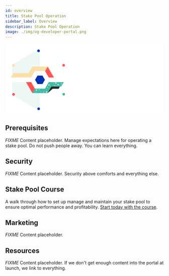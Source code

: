 ```yaml
---
id: overview
title: Stake Pool Operation
sidebar_label: Overview
description: Stake Pool Operation
image: ./img/og-developer-portal.png
---
```


![img](../../static/img/card-stake-pool-course-title.svg)

## Prerequisites 
*FIXME* Content placeholder. Manage expectations here for operating a stake pool. Do not push people away. You can learn everything.

## Security
*FIXME* Content placeholder. Security above comforts and everything else.

## Stake Pool Course
A walk through how to set up manage and maintain your stake pool to ensure optimal performance and profitability.
[Start today with the course](../stake-pool-course/overview).

## Marketing
*FIXME* Content placeholder.

## Resources
*FIXME* Content placeholder. If we don't get enough content into the portal at launch, we link to everything.